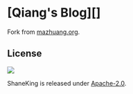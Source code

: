 # [Qiang's Blog][]
Fork from [mazhuang.org][].

## License
[![][license img]][license]

ShaneKing is released under [Apache-2.0][].


[ShaneKing's Blog]: http://qiang.org/
[mazhuang.org]: http://github.com/mzlogin/mzlogin.github.io

[Apache-2.0]: https://opensource.org/licenses/Apache-2.0
[license]:LICENSE
[license img]:https://img.shields.io/badge/License-Apache--2.0-blue.svg
